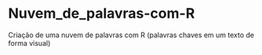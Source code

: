# Nuvem_de_palavras-com-R
Criação de uma nuvem de palavras com R (palavras chaves em um texto de forma visual)
